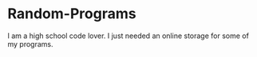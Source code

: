 Random-Programs
===============
I am a high school code lover. I just needed an online storage for some of my programs.
